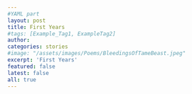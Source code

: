 ```yaml
---
#YAML part
layout: post
title: First Years
#tags: [Example_Tag1, ExampleTag2]
author:
categories: stories
#image: "/assets/images/Poems/BleedingsOfTameBeast.jpeg"
excerpt: 'First Years'
featured: false
latest: false
all: true
---
```

